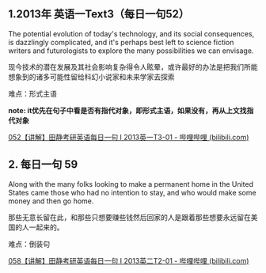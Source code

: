 ## 1.2013年 英语一Text3（每日一句52）

The potential evolution of today's technology, and its social consequences, is dazzlingly complicated, and it's perhaps best left to science fiction writers and futurologists to explore the many possibilities we can envisage.

现今技术的潜在发展及其社会影响复杂得令人眩晕，或许最好的办法是把我们所能想象到的诸多可能性留给科幻小说家和未来学家去探索 

难点：形式主语

**note: it优先在句子中看是否有指代对象，即形式主语，如果没有，再从上文找指代对象**

[052【讲解】田静考研英语每日一句 I 2013英一T3-01 - 哔哩哔哩 (bilibili.com)](https://www.bilibili.com/read/cv16592243?from=note)

## 2. 每日一句 59

Along with the many folks looking to make a permanent home in the United States came those who had no intention to stay, and who would make some money and then go home.

那些无意长留在此，和那些只想要赚些钱然后回家的人是跟着那些想要永远留在美国的人一起来的。

难点：倒装句

[058【讲解】田静考研英语每日一句 I 2013英二T2-01 - 哔哩哔哩 (bilibili.com)](https://www.bilibili.com/read/cv16704598?from=note)
